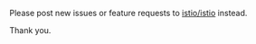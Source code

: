 Please post new issues or feature requests to [istio/istio](https://github.com/istio/istio/issues/new/choose) instead.

Thank you.

